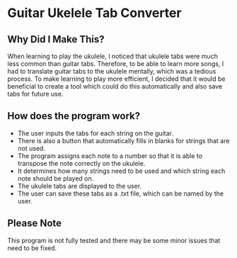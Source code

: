 # Guitar Ukelele Tab Converter

## Why Did I Make This?
When learning to play the ukulele, I noticed that ukulele tabs were much less common than guitar tabs. Therefore, to be able to learn more songs, I had to translate guitar tabs to the ukulele mentally, which was a tedious process. To make learning to play more efficient, I decided that it would be beneficial to create a tool which could do this automatically and also save tabs for future use.

## How does the program work?
- The user inputs the tabs for each string on the guitar.
- There is also a button that automatically fills in blanks for strings that are not used.
- The program assigns each note to a number so that it is able to transpose the note correctly on the ukulele.
- It determines how many strings need to be used and which string each note should be played on.
- The ukulele tabs are displayed to the user.
- The user can save these tabs as a .txt file, which can be named by the user.

## Please Note
This program is not fully tested and there may be some minor issues that need to be fixed.
